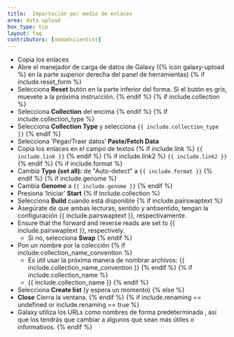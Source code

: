 ```yaml
---
title:  Importación por medio de enlaces
area: data upload
box_type: tip
layout: faq
contributors: [nomadscientist]
---
```


* Copia los enlaces
* Abre el manejador de carga de datos de Galaxy ({% icon galaxy-upload %} en la parte superior derecha del panel de herramientas)
{% if include.reset_form %}
* Selecciona **Reset** butón en la parte inferior del forma. Si el butón es gris, muevete a la próxima instrucción.
{% endif %}
{% if include.collection %}
* Selecciona **Collection** del encima
{% endif %}
{% if include.collection_type %}
* Selecciona **Collection Type** y selecciona `{{ include.collection_type }}`
{% endif %}
* Selecciona ‘Pegar/Traer datos’ **Paste/Fetch Data**
* Copia los enlaces en el campo de textos
{% if include.link %}
  `{{ include.link }}`
{% endif %}
{% if include.link2 %}
  `{{ include.link2 }}`
{% endif %}
{% if include.format %}
* Cambia **Type (set all):** de "Auto-detect" a `{{ include.format }}`
{% endif %}
{% if include.genome %}
* Cambia **Genome** a `{{ include.genome }}`
{% endif %}
* Presiona ‘Iniciar’ **Start**
{% if include.collection %}
* Selecciona **Build** cuando está disponible
{% if include.pairswaptext %}
* Asegúrate de que ambas lecturas, sentido y antisentido, tengan la configuración {{ include.pairswaptext }}, respectivamente.
* Ensure that the forward and reverse reads are set to {{ include.pairswaptext }}, respectively.
    * Si no, selecciona **Swap**
{% endif %}
* Pon un nombre por la colección
{% if include.collection_name_convention %}
    * Es útil usar la próxima manera de nombrar archivos: {{ include.collection_name_convention }}
{% endif %}
{% if include.collection_name %}
    * {{ include.collection_name }}
{% endif %}
* Selecciona **Create list** (y espera un momento)
{% else %}
* **Close** Cierra la ventana.
{% endif %}
{% if include.renaming == undefined or include.renaming == true %}
* Galaxy utiliza los URLs como nombres de forma predeterminada , así que los tendrás que cambiar a algunos que sean más útiles o informativos.
{% endif %}
